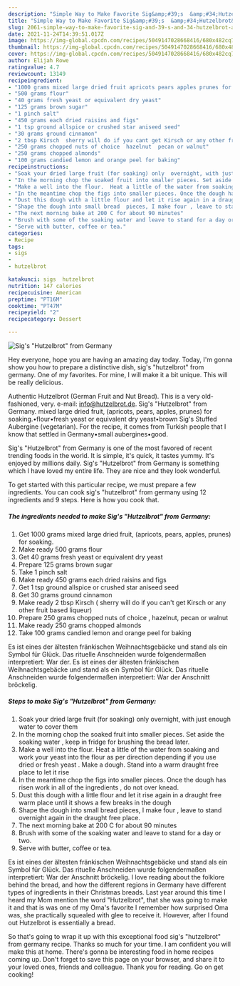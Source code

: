 ```yaml
---
description: "Simple Way to Make Favorite Sig&amp;#39;s  &amp;#34;Hutzelbrot&amp;#34; from Germany"
title: "Simple Way to Make Favorite Sig&amp;#39;s  &amp;#34;Hutzelbrot&amp;#34; from Germany"
slug: 2061-simple-way-to-make-favorite-sig-and-39-s-and-34-hutzelbrot-and-34-from-germany
date: 2021-11-24T14:39:51.017Z
image: https://img-global.cpcdn.com/recipes/5049147028668416/680x482cq70/sigs-hutzelbrot-from-germany-recipe-main-photo.jpg
thumbnail: https://img-global.cpcdn.com/recipes/5049147028668416/680x482cq70/sigs-hutzelbrot-from-germany-recipe-main-photo.jpg
cover: https://img-global.cpcdn.com/recipes/5049147028668416/680x482cq70/sigs-hutzelbrot-from-germany-recipe-main-photo.jpg
author: Elijah Rowe
ratingvalue: 4.7
reviewcount: 13149
recipeingredient:
- "1000 grams mixed large dried fruit apricots pears apples prunes for soaking"
- "500 grams flour"
- "40 grams fresh yeast or equivalent dry yeast"
- "125 grams brown sugar"
- "1 pinch salt"
- "450 grams each dried raisins and figs"
- "1 tsp ground allspice or crushed star aniseed seed"
- "30 grams ground cinnamon"
- "2 tbsp Kirsch  sherry will do if you cant get Kirsch or any other fruit based liqueur"
- "250 grams chopped nuts of choice  hazelnut  pecan or walnut"
- "250 grams chopped almonds"
- "100 grams candied lemon and orange peel for baking"
recipeinstructions:
- "Soak your dried large fruit (for soaking) only  overnight, with just enough water to cover them"
- "In the morning chop the soaked fruit into smaller pieces. Set aside the soaking water , keep in fridge for brushing the bread later."
- "Make a well into the flour.  Heat a little of the water from soaking and work your yeast into the flour as per direction depending if you use dried or fresh yeast . Make a dough. Stand into a warm draught free place to let it rise"
- "In the meantime chop the figs into smaller pieces. Once the dough has risen work in all of the ingredients ,  do not over knead."
- "Dust this dough with a little flour and let it rise again in a draught free warm place until it shows a few breaks in the dough"
- "Shape the dough into small bread  pieces, I make four , leave to stand overnight again in the draught free place."
- "The next morning bake at 200 C for about 90 minutes"
- "Brush with some of the soaking water and leave to stand for a day or two."
- "Serve with butter, coffee or tea."
categories:
- Recipe
tags:
- sigs
- 
- hutzelbrot

katakunci: sigs  hutzelbrot 
nutrition: 147 calories
recipecuisine: American
preptime: "PT16M"
cooktime: "PT47M"
recipeyield: "2"
recipecategory: Dessert

---
```



![Sig&#39;s  &#34;Hutzelbrot&#34; from Germany](https://img-global.cpcdn.com/recipes/5049147028668416/680x482cq70/sigs-hutzelbrot-from-germany-recipe-main-photo.jpg)

Hey everyone, hope you are having an amazing day today. Today, I'm gonna show you how to prepare a distinctive dish, sig&#39;s  &#34;hutzelbrot&#34; from germany. One of my favorites. For mine, I will make it a bit unique. This will be really delicious.

Authentic Hutzelbrot (German Fruit and Nut Bread). This is a very old-fashioned, very. e-mail: info@hutzelbrot.de. Sig&#39;s &#34;Hutzelbrot&#34; from Germany. mixed large dried fruit, (apricots, pears, apples, prunes) for soaking.•flour•fresh yeast or equivalent dry yeast•brown Sig&#39;s Stuffed Aubergine (vegetarian). For the recipe, it comes from Turkish people that I know that settled in Germany•small aubergines•good.

Sig&#39;s  &#34;Hutzelbrot&#34; from Germany is one of the most favored of recent trending foods in the world. It is simple, it's quick, it tastes yummy. It's enjoyed by millions daily. Sig&#39;s  &#34;Hutzelbrot&#34; from Germany is something which I have loved my entire life. They are nice and they look wonderful.


To get started with this particular recipe, we must prepare a few ingredients. You can cook sig&#39;s  &#34;hutzelbrot&#34; from germany using 12 ingredients and 9 steps. Here is how you cook that.

<!--inarticleads1-->

##### The ingredients needed to make Sig&#39;s  &#34;Hutzelbrot&#34; from Germany:

1. Get 1000 grams mixed large dried fruit, (apricots, pears, apples, prunes) for soaking.
1. Make ready 500 grams flour
1. Get 40 grams fresh yeast or equivalent dry yeast
1. Prepare 125 grams brown sugar
1. Take 1 pinch salt
1. Make ready 450 grams each dried raisins and figs
1. Get 1 tsp ground allspice or crushed star aniseed seed
1. Get 30 grams ground cinnamon
1. Make ready 2 tbsp Kirsch ( sherry will do if you can&#39;t get Kirsch or any other fruit based liqueur)
1. Prepare 250 grams chopped nuts of choice , hazelnut,  pecan or walnut
1. Make ready 250 grams chopped almonds
1. Take 100 grams candied lemon and orange peel for baking


Es ist eines der ältesten fränkischen Weihnachtsgebäcke und stand als ein Symbol für Glück. Das rituelle Anschneiden wurde folgendermaßen interpretiert: War der. Es ist eines der ältesten fränkischen Weihnachtsgebäcke und stand als ein Symbol für Glück. Das rituelle Anschneiden wurde folgendermaßen interpretiert: War der Anschnitt bröckelig. 

<!--inarticleads2-->

##### Steps to make Sig&#39;s  &#34;Hutzelbrot&#34; from Germany:

1. Soak your dried large fruit (for soaking) only  overnight, with just enough water to cover them
1. In the morning chop the soaked fruit into smaller pieces. Set aside the soaking water , keep in fridge for brushing the bread later.
1. Make a well into the flour.  Heat a little of the water from soaking and work your yeast into the flour as per direction depending if you use dried or fresh yeast . Make a dough. Stand into a warm draught free place to let it rise
1. In the meantime chop the figs into smaller pieces. Once the dough has risen work in all of the ingredients ,  do not over knead.
1. Dust this dough with a little flour and let it rise again in a draught free warm place until it shows a few breaks in the dough
1. Shape the dough into small bread  pieces, I make four , leave to stand overnight again in the draught free place.
1. The next morning bake at 200 C for about 90 minutes
1. Brush with some of the soaking water and leave to stand for a day or two.
1. Serve with butter, coffee or tea.


Es ist eines der ältesten fränkischen Weihnachtsgebäcke und stand als ein Symbol für Glück. Das rituelle Anschneiden wurde folgendermaßen interpretiert: War der Anschnitt bröckelig. I love reading about the folklore behind the bread, and how the different regions in Germany have different types of ingredients in their Christmas breads. Last year around this time I heard my Mom mention the word &#34;Hutzelbrot&#34;, that she was going to make it and that is was one of my Oma&#39;s favorite I remember how surprised Oma was, she practically squealed with glee to receive it. However, after I found out Hutzelbrot is essentially a bread. 

So that's going to wrap it up with this exceptional food sig&#39;s  &#34;hutzelbrot&#34; from germany recipe. Thanks so much for your time. I am confident you will make this at home. There's gonna be interesting food in home recipes coming up. Don't forget to save this page on your browser, and share it to your loved ones, friends and colleague. Thank you for reading. Go on get cooking!
